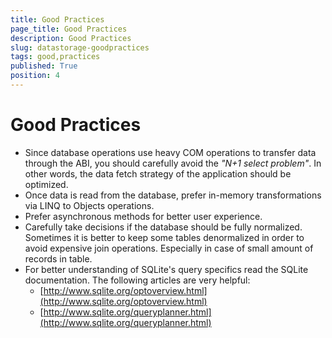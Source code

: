 ```yaml
---
title: Good Practices
page_title: Good Practices
description: Good Practices
slug: datastorage-goodpractices
tags: good,practices
published: True
position: 4
---
```


# Good Practices

* Since database operations use heavy COM operations to transfer data through the ABI, you should carefully avoid the *"N+1 select problem"*. In other words, the data fetch strategy of the application should be optimized.
* Once data is read from the database, prefer in-memory transformations via LINQ to Objects operations.
* Prefer asynchronous methods for better user experience.
* Carefully take decisions if the database should be fully normalized. Sometimes it is better to keep some tables denormalized in order to avoid expensive join operations. Especially in case of small amount of records in table.
* For better understanding of SQLite's query specifics read the SQLite documentation. The following articles are very helpful:
	* [http://www.sqlite.org/optoverview.html](http://www.sqlite.org/optoverview.html)
	* [http://www.sqlite.org/queryplanner.html](http://www.sqlite.org/queryplanner.html)
